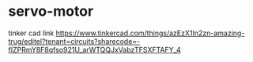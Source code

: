 # servo-motor
tinker cad link
https://www.tinkercad.com/things/azEzX1In2zn-amazing-trug/editel?tenant=circuits?sharecode=-fIZPRmY8F8qfso921U_arWTQQJxVabzTFSXFTAFY_4
